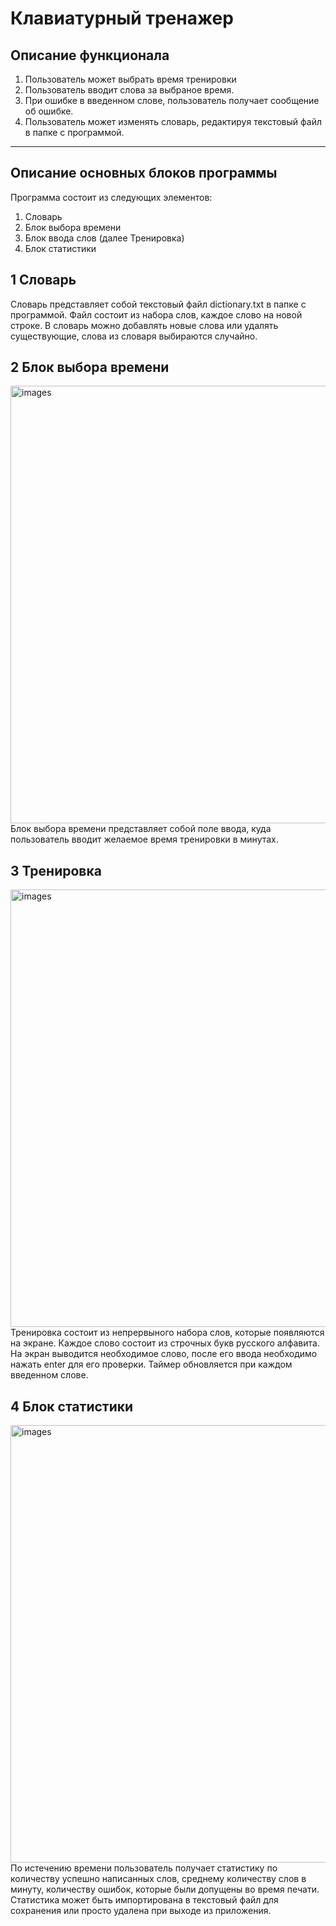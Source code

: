# Клавиатурный тренажер
## Описание функционала
1) Пользователь может выбрать время тренировки
2) Пользователь вводит слова за выбраное время.
3) При ошибке в введенном слове, пользователь получает сообщение об ошибке.
4) Пользователь может изменять словарь, редактируя текстовый файл в папке с программой.

<hr>

## Описание основных блоков программы
Программа состоит из следующих элементов:
1) Словарь
2) Блок выбора времени 
3) Блок ввода слов (далее Тренировка)
4) Блок статистики

## 1 Словарь
Словарь представляет собой текстовый файл dictionary.txt в папке с программой. Файл состоит из набора слов, каждое слово на новой строке. В словарь можно добавлять новые слова или удалять существующие, слова из словаря выбираются случайно.

## 2 Блок выбора времени
<img src="https://i.imgur.com/iep16kE.png" alt="images" width="700"/>
Блок выбора времени представляет собой поле ввода, куда пользователь вводит желаемое время тренировки в минутах.

## 3 Тренировка
<img src="https://i.imgur.com/I5lcFoC.png" alt="images" width="700"/>
Тренировка состоит из непрервыного набора слов, которые появляются на экране. Каждое слово состоит из строчных букв русского алфавита. На экран выводится необходимое слово, после его ввода необходимо нажать enter для его проверки. Таймер обновляется при каждом введенном слове.

## 4 Блок статистики
<img src="https://i.imgur.com/qDgPLvS.png" alt="images" width="700"/>
По истечению времени пользователь получает статистику по количеству успешно написанных слов, среднему количеству слов в минуту, количеству ошибок, которые были допущены во время печати. Статистика может быть импортирована в текстовый файл для сохранения или просто удалена при выходе из приложения.

